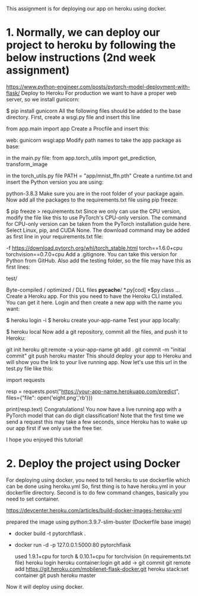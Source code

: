 This assignment is for deploying our app on heroku using docker.

# 1. Normally, we can deploy our project to heroku by following the below instructions (2nd week assignment)

https://www.python-engineer.com/posts/pytorch-model-deployment-with-flask/
Deploy to Heroku
For production we want to have a proper web server, so we install gunicorn:

$ pip install gunicorn
All the following files should be added to the base directory. First, create a wsgi.py file and insert this line

from app.main import app
Create a Procfile and insert this:

web: gunicorn wsgi:app
Modify path names to take the app package as base:

in the main.py file:
from app.torch_utils import get_prediction, transform_image

in the torch_utils.py file
PATH = "app/mnist_ffn.pth"
Create a runtime.txt and insert the Python version you are using:

python-3.8.3
Make sure you are in the root folder of your package again. Now add all the packages to the requirements.txt file using pip freeze:

$ pip freeze > requirements.txt
Since we only can use the CPU version, modify the file like this to use PyTorch's CPU-only version. The command for CPU-only version can be taken from the PyTorch installation guide here. Select Linux, pip, and CUDA None. The download command may be added as first line in your requirements.txt file:

-f https://download.pytorch.org/whl/torch_stable.html
torch==1.6.0+cpu
torchvision==0.7.0+cpu
Add a .gitignore. You can take this version for Python from GitHub. Also add the testing folder, so the file may have this as first lines:

test/

Byte-compiled / optimized / DLL files
__pycache__/
*.py[cod]
*$py.class
...
Create a Heroku app. For this you need to have the Heroku CLI installed. You can get it here. Login and then create a new app with the name you want:

$ heroku login -i
$ heroku create your-app-name
Test your app locally:

$ heroku local
Now add a git repository, commit all the files, and push it to Heroku:

git init
heroku git:remote -a your-app-name
git add .
git commit -m "initial commit"
git push heroku master
This should deploy your app to Heroku and will show you the link to your live running app. Now let's use this url in the test.py file like this:

import requests

resp = requests.post("https://your-app-name.herokuapp.com/predict",
                     files={"file": open('eight.png','rb')})

print(resp.text)
Congratulations! You now have a live running app with a PyTorch model that can do digit classification! Note that the first time we send a request this may take a few seconds, since Heroku has to wake up our app first if we only use the free tier.

I hope you enjoyed this tutorial!





# 2. Deploy the project using Docker
For deploying using docker, you need to tell heroku to use dockerfile which can be done using heroku.yml
So, first thing is to have heroku.yml in your dockerfile directory.
Second is to do few command changes, basically you need to set container.

https://devcenter.heroku.com/articles/build-docker-images-heroku-yml

prepared the image using 
python:3.9.7-slim-buster (Dockerfile base image)
 - docker build -t pytorchflask .

 - docker run -d -p 127.0.0.1:5000:80 pytorchflask

	used 1.9.1+cpu for torch & 0.10.1+cpu for torchvision (in requirements.txt file)
	heroku login 
	heroku container:login 
	git add -> git commit 
	git remote add https://git.heroku.com/mobilenet-flask-docker.git 
	heroku stack:set container
	git push heroku master
	
Now it will deploy using docker.	
